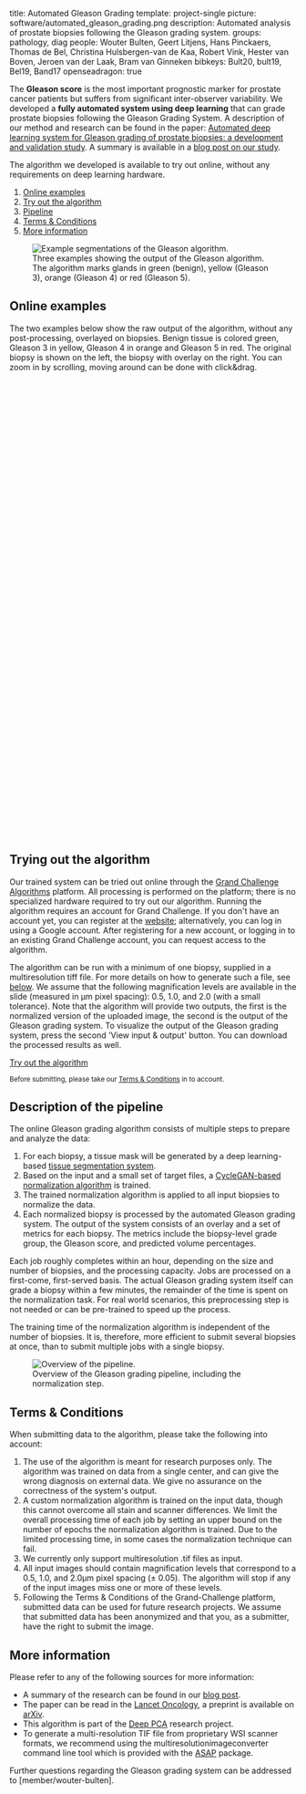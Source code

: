title: Automated Gleason Grading
template: project-single
picture: software/automated_gleason_grading.png
description: Automated analysis of prostate biopsies following the Gleason grading system.
groups: pathology, diag
people: Wouter Bulten, Geert Litjens, Hans Pinckaers, Thomas de Bel, Christina Hulsbergen-van de Kaa, Robert Vink, Hester van Boven, Jeroen van der Laak, Bram van Ginneken
bibkeys: Bult20, bult19, Bel19, Band17
openseadragon: true

The **Gleason score** is the most important prognostic marker for prostate cancer patients but suffers from significant inter-observer variability. We developed a **fully automated system using deep learning** that can grade prostate biopsies following the Gleason Grading System. A description of our method and research can be found in the paper: [Automated deep learning system for Gleason grading of prostate biopsies: a development and validation study](https://arxiv.org/abs/1907.07980). A summary is available in a [blog post on our study](https://www.wouterbulten.nl/blog/tech/automated-gleason-grading-deep-learning/).

The algorithm we developed is available to try out online, without any requirements on deep learning hardware.

1. [Online examples](#examples)
2. [Try out the algorithm](#try-out)
3. [Pipeline](#pipeline)
4. [Terms & Conditions](#terms)
5. [More information](#info)

<figure class="figure my-4">
  <img data-src="/images/software/gleason_segmentation_overlays_small.png" class="figure-img img-fluid lazyload" alt="Example segmentations of the Gleason algorithm.">
  <figcaption class="figure-caption">Three examples showing the output of the Gleason algorithm. The algorithm marks glands in green (benign), yellow (Gleason 3), orange (Gleason 4) or red (Gleason 5).</figcaption>
</figure>

<a name="examples"></a>
## Online examples

The two examples below show the raw output of the algorithm, without any post-processing, overlayed on biopsies. Benign tissue is colored green, Gleason 3 in yellow, Gleason 4 in orange and Gleason 5 in red. The original biopsy is shown on the left, the biopsy with overlay on the right. You can zoom in by scrolling, moving around can be done with click&drag.

<div class="row my-4">
  <div class="col-md-6">
    <div id="openseadragon1" class="img-thumbnail" style="width: 100%; height: 400px;"></div>
  </div>
  <div class="col-md-6  ">
    <div id="openseadragon2" class="img-thumbnail" style="width: 100%; height: 400px;"></div>
  </div>
</div>

<a name="try-out"></a>
## Trying out the algorithm

Our trained system can be tried out online through the [Grand Challenge Algorithms](https://grand-challenge.org/algorithms/) platform. All processing is performed on the platform; there is no specialized hardware required to try out our algorithm. Running the algorithm requires an account for Grand Challenge. If you don't have an account yet, you can register at the [website](https://grand-challenge.org/accounts/signin/); alternatively, you can log in using a Google account. After registering for a new account, or logging in to an existing Grand Challenge account, you can request access to the algorithm.

The algorithm can be run with a minimum of one biopsy, supplied in a multiresolution tiff file. For more details on how to generate such a file, see [below](#info). We assume that the following magnification levels are available in the slide (measured in &mu;m pixel spacing): 0.5, 1.0, and 2.0 (with a small tolerance). Note that the algorithm will provide two outputs, the first is the normalized version of the uploaded image, the second is the output of the Gleason grading system. To visualize the output of the Gleason grading system, press the second 'View input & output' button. You can download the processed results as well.

<a href="https://grand-challenge.org/algorithms/gleason-grading-of-prostate-biopsies/" class="btn btn-primary btn-lg my-3">Try out the algorithm</a>

<small class="text-muted">Before submitting, please take our <a href="#terms">Terms & Conditions</a> in to account.</small>

<a name="pipeline"></a>
## Description of the pipeline

The online Gleason grading algorithm consists of multiple steps to prepare and analyze the data:

1. For each biopsy, a tissue mask will be generated by a deep learning-based [tissue segmentation system](/publications/band17/).
2. Based on the input and a small set of target files, a [CycleGAN-based normalization algorithm](/publications/bel19/) is trained.
2. The trained normalization algorithm is applied to all input biopsies to normalize the data.
3. Each normalized biopsy is processed by the automated Gleason grading system. The output of the system consists of an overlay and a set of metrics for each biopsy. The metrics include the biopsy-level grade group, the Gleason score, and predicted volume percentages.

Each job roughly completes within an hour, depending on the size and number of biopsies, and the processing capacity. Jobs are processed on a first-come, first-served basis. The actual Gleason grading system itself can grade a biopsy within a few minutes, the remainder of the time is spent on the normalization task. For real world scenarios, this preprocessing step is not needed or can be pre-trained to speed up the process.

The training time of the normalization algorithm is independent of the number of biopsies. It is, therefore, more efficient to submit several biopsies at once, than to submit multiple jobs with a single biopsy.

<figure class="figure my-4">
  <img data-src="/images/software/gleason_algorithm_overview.png" class="figure-img img-fluid lazyload rounded" alt="Overview of the pipeline.">
  <figcaption class="figure-caption">Overview of the Gleason grading pipeline, including the normalization step.</figcaption>
</figure>

<a name="terms"></a>
## Terms & Conditions

When submitting data to the algorithm, please take the following into account:

1. The use of the algorithm is meant for research purposes only. The algorithm was trained on data from a single center, and can give the wrong diagnosis on external data. We give no assurance on the correctness of the system's output.
2. A custom normalization algorithm is trained on the input data, though this cannot overcome all stain and scanner differences. We limit the overall processing time of each job by setting an upper bound on the number of epochs the normalization algorithm is trained. Due to the limited processing time, in some cases the normalization technique can fail.
3. We currently only support multiresolution .tif files as input.
4. All input images should contain magnification levels that correspond to a 0.5, 1.0, and 2.0&mu;m pixel spacing (&plusmn; 0.05). The algorithm will stop if any of the input images miss one or more of these levels.
5. Following the Terms & Conditions of the Grand-Challenge platform, submitted data can be used for future research projects. We assume that submitted data has been anonymized and that you, as a submitter, have the right to submit the image.

<a name="info"></a>
## More information

Please refer to any of the following sources for more information:

- A summary of the research can be found in our [blog post](https://www.wouterbulten.nl/blog/tech/automated-gleason-grading-deep-learning/).
- The paper can be read in the [Lancet Oncology](https://doi.org/10.1016/S1470-2045(19)30739-9), a preprint is available on [arXiv](https://arxiv.org/abs/1907.07980/).
- This algorithm is part of the [Deep PCA](/projects/deeppca) research project.
- To generate a multi-resolution TIF file from proprietary WSI scanner formats, we recommend using the multiresolutionimageconverter command line tool which is provided with the [ASAP](https://computationalpathologygroup.github.io/ASAP/) package.

Further questions regarding the Gleason grading system can be addressed to [member/wouter-bulten].

<script type="text/javascript">
function loadDzi() {
  var viewer = OpenSeadragon({
    id: "openseadragon1",
    prefixUrl: "https://assets.diagnijmegen.nl/dzi/images/",
    tileSources: "https://assets.diagnijmegen.nl/dzi/gleason_example_1_1024.dzi"
  });
  var viewer2 = OpenSeadragon({
    id: "openseadragon2",
    prefixUrl: "https://assets.diagnijmegen.nl/dzi/images/",
    tileSources: "https://assets.diagnijmegen.nl/dzi/gleason_example_2_1024.dzi"
  });
}
</script>
